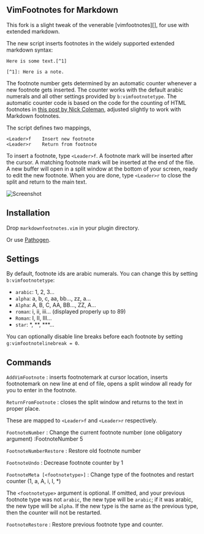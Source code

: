 ## VimFootnotes for Markdown

This fork is a slight tweak of the venerable [vimfootnotes][], for use
with extended markdown.

The new script inserts footnotes in the widely supported extended markdown
syntax:

~~~
Here is some text.[^1]

[^1]: Here is a note.
~~~

The footnote number gets determined by an automatic counter whenever a new
footnote gets inserted. The counter works with the default arabic numerals
and all other settings provided by `b:vimfootnotetype`. The automatic counter
code is based on the code for the counting of HTML footnotes in [this post by
Nick Coleman][3], adjusted slightly to work with Markdown footnotes.

The script defines two mappings,

~~~
<Leader>f    Insert new footnote
<Leader>r    Return from footnote
~~~

To insert a footnote, type `<Leader>f`. A footnote mark will be inserted
after the cursor. A matching footnote mark will be inserted at the end
of the file. A new buffer will open in a split window at the bottom of
your screen, ready to edit the new footnote. When you are done, type
`<Leader>r` to close the split and return to the main text.

![Screenshot][5]

## Installation

Drop `markdownfootnotes.vim` in your plugin directory.

Or use [Pathogen][6].

## Settings

By default, footnote ids are arabic numerals. You can change this by
setting `b:vimfootnotetype`:

+	`arabic`: 1, 2, 3...
+	`alpha`:  a, b, c, aa, bb..., zz, a...
+   `Alpha`:  A, B, C, AA, BB..., ZZ, A...
+   `roman`:  i, ii, iii... (displayed properly up to 89)
+   `Roman`:  I, II, III...
+   `star`:   \*, \*\*, \*\*\*...

You can optionally disable line breaks before each footnote by setting `g:vimfootnotelinebreak = 0`.

## Commands

`AddVimFootnote`
 :  inserts footnotemark at cursor location, inserts footnotemark on new
    line at end of file, opens a split window all ready for you to enter in
    the footnote.

`ReturnFromFootnote`
 :  closes the split window and returns to the text in proper place.

These are mapped to `<Leader>f` and `<Leader>r` respectively.

`FootnoteNumber`
 :  Change the current footnote number (one obligatory argument)
    :FootnoteNumber 5

`FootnoteNumberRestore`
 :  Restore old footnote number

`FootnoteUndo`
 :  Decrease footnote counter by 1

`FootnoteMeta [<footnotetype>]`
 :  Change type of the footnotes and restart counter (1, a, A, i, I, *)

The `<footnotetype>` argument is optional. If omitted, and your previous
footnote type was not `arabic`, the new type will be `arabic`; if it was
arabic, the new type will be `alpha`. If the new type is the same as the
previous type, then the counter will not be restarted.


`FootnoteRestore`
  : Restore previous footnote type and counter.

[1]: https://github.com/vim-pandoc/vim-markdownfootnotes/
[2]: http://www.vim.org/scripts/script.php?script_id=431
[3]: http://www.nickcoleman.org/blog/index.cgi?post=footnotevim%21201102211201%21programming
[5]: https://raw.github.com/vim-pandoc/vim-markdownfootnotes/master/assets/footnotes.png
[6]: https://github.com/tpope/vim-pathogen
